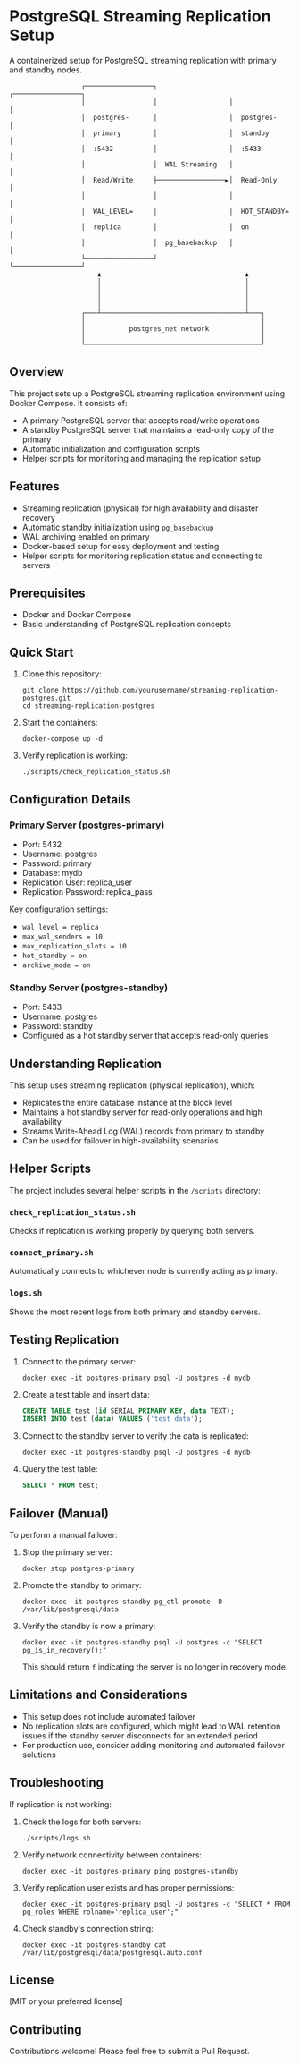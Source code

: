 # PostgreSQL Streaming Replication Setup

A containerized setup for PostgreSQL streaming replication with primary and standby nodes.

```
                  ┌─────────────────┐                  ┌─────────────────┐
                  │                 │                  │                 │
                  │  postgres-      │                  │  postgres-      │
                  │  primary        │                  │  standby        │
                  │  :5432          │                  │  :5433          │
                  │                 │  WAL Streaming   │                 │
                  │  Read/Write     ├─────────────────►│  Read-Only      │
                  │                 │                  │                 │
                  │  WAL_LEVEL=     │                  │  HOT_STANDBY=   │
                  │  replica        │                  │  on             │
                  │                 │  pg_basebackup   │                 │
                  └─────────────────┘                  └─────────────────┘
                      ▲                                    ▲
                      │                                    │
                      │                                    │
                      │                                    │
                      │                                    │
                  ┌───┴────────────────────────────────────┴───┐
                  │                                            │
                  │           postgres_net network             │
                  │                                            │
                  └────────────────────────────────────────────┘
```

## Overview

This project sets up a PostgreSQL streaming replication environment using Docker Compose. It consists of:

- A primary PostgreSQL server that accepts read/write operations
- A standby PostgreSQL server that maintains a read-only copy of the primary
- Automatic initialization and configuration scripts
- Helper scripts for monitoring and managing the replication setup

## Features

- Streaming replication (physical) for high availability and disaster recovery
- Automatic standby initialization using `pg_basebackup`
- WAL archiving enabled on primary
- Docker-based setup for easy deployment and testing
- Helper scripts for monitoring replication status and connecting to servers

## Prerequisites

- Docker and Docker Compose
- Basic understanding of PostgreSQL replication concepts

## Quick Start

1. Clone this repository:
   ```
   git clone https://github.com/yourusername/streaming-replication-postgres.git
   cd streaming-replication-postgres
   ```

2. Start the containers:
   ```
   docker-compose up -d
   ```

3. Verify replication is working:
   ```
   ./scripts/check_replication_status.sh
   ```

## Configuration Details

### Primary Server (postgres-primary)

- Port: 5432
- Username: postgres
- Password: primary
- Database: mydb
- Replication User: replica_user
- Replication Password: replica_pass

Key configuration settings:
- `wal_level = replica`
- `max_wal_senders = 10`
- `max_replication_slots = 10`
- `hot_standby = on`
- `archive_mode = on`

### Standby Server (postgres-standby)

- Port: 5433
- Username: postgres
- Password: standby
- Configured as a hot standby server that accepts read-only queries

## Understanding Replication

This setup uses streaming replication (physical replication), which:
- Replicates the entire database instance at the block level
- Maintains a hot standby server for read-only operations and high availability
- Streams Write-Ahead Log (WAL) records from primary to standby
- Can be used for failover in high-availability scenarios

## Helper Scripts

The project includes several helper scripts in the `/scripts` directory:

### `check_replication_status.sh`
Checks if replication is working properly by querying both servers.

### `connect_primary.sh`
Automatically connects to whichever node is currently acting as primary.

### `logs.sh`
Shows the most recent logs from both primary and standby servers.

## Testing Replication

1. Connect to the primary server:
   ```
   docker exec -it postgres-primary psql -U postgres -d mydb
   ```

2. Create a test table and insert data:
   ```sql
   CREATE TABLE test (id SERIAL PRIMARY KEY, data TEXT);
   INSERT INTO test (data) VALUES ('test data');
   ```

3. Connect to the standby server to verify the data is replicated:
   ```
   docker exec -it postgres-standby psql -U postgres -d mydb
   ```

4. Query the test table:
   ```sql
   SELECT * FROM test;
   ```

## Failover (Manual)

To perform a manual failover:

1. Stop the primary server:
   ```
   docker stop postgres-primary
   ```

2. Promote the standby to primary:
   ```
   docker exec -it postgres-standby pg_ctl promote -D /var/lib/postgresql/data
   ```

3. Verify the standby is now a primary:
   ```
   docker exec -it postgres-standby psql -U postgres -c "SELECT pg_is_in_recovery();"
   ```
   This should return `f` indicating the server is no longer in recovery mode.

## Limitations and Considerations

- This setup does not include automated failover
- No replication slots are configured, which might lead to WAL retention issues if the standby server disconnects for an extended period
- For production use, consider adding monitoring and automated failover solutions

## Troubleshooting

If replication is not working:

1. Check the logs for both servers:
   ```
   ./scripts/logs.sh
   ```

2. Verify network connectivity between containers:
   ```
   docker exec -it postgres-primary ping postgres-standby
   ```

3. Verify replication user exists and has proper permissions:
   ```
   docker exec -it postgres-primary psql -U postgres -c "SELECT * FROM pg_roles WHERE rolname='replica_user';"
   ```

4. Check standby's connection string:
   ```
   docker exec -it postgres-standby cat /var/lib/postgresql/data/postgresql.auto.conf
   ```

## License

[MIT or your preferred license]

## Contributing

Contributions welcome! Please feel free to submit a Pull Request.
